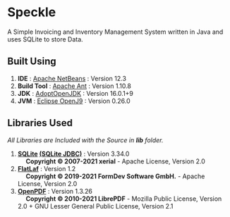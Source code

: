 # Speckle

A Simple Invoicing and Inventory Management System written in Java and uses SQLite to store Data.

## Built Using

1. **IDE** : [Apache NetBeans](https://netbeans.apache.org/) : Version 12.3
2. **Build Tool** : [Apache Ant](https://ant.apache.org/) : Version 1.10.8
3. **JDK** : [AdoptOpenJDK](https://adoptopenjdk.net/) : Version 16.0.1+9
4. **JVM** : [Eclipse OpenJ9](https://www.eclipse.org/openj9/) : Version 0.26.0

## Libraries Used

*All Libraries are Included with the Source in __lib__ folder.*

1. **[SQLite](https://www.sqlite.org/) [(SQLite JDBC)](https://github.com/xerial/sqlite-jdbc)** : Version 3.34.0  
   &emsp; **Copyright &copy; 2007-2021 xerial** - Apache License, Version 2.0
2. **[FlatLaf](https://www.formdev.com/flatlaf/)** : Version 1.2  
   &emsp; **Copyright &copy; 2019-2021 FormDev Software GmbH.** - Apache License, Version 2.0
3. **[OpenPDF](https://github.com/LibrePDF/OpenPDF)** : Version 1.3.26  
   &emsp; **Copyright &copy; 2010-2021 LibrePDF** - Mozilla Public License, Version 2.0 + GNU Lesser General Public License, Version 2.1
